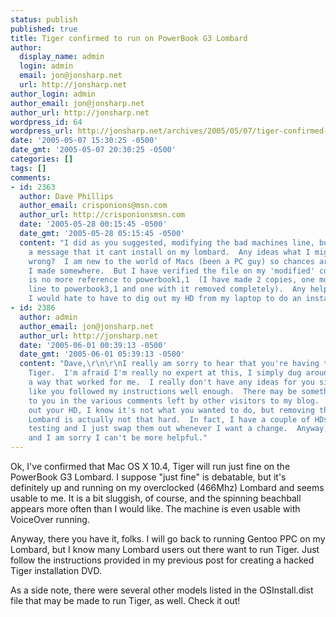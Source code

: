 ```yaml
---
status: publish
published: true
title: Tiger confirmed to run on PowerBook G3 Lombard
author:
  display_name: admin
  login: admin
  email: jon@jonsharp.net
  url: http://jonsharp.net
author_login: admin
author_email: jon@jonsharp.net
author_url: http://jonsharp.net
wordpress_id: 64
wordpress_url: http://jonsharp.net/archives/2005/05/07/tiger-confirmed-to-run-on-powerbook-g3-lombard/
date: '2005-05-07 15:30:25 -0500'
date_gmt: '2005-05-07 20:30:25 -0500'
categories: []
tags: []
comments:
- id: 2363
  author: Dave Phillips
  author_email: crisponions@msn.com
  author_url: http://crisponionsmsn.com
  date: '2005-05-28 00:15:45 -0500'
  date_gmt: '2005-05-28 05:15:45 -0500'
  content: "I did as you suggested, modifying the bad machines line, but I still get
    a message that it cant install on my lombard.  Any ideas what I might be doing
    wrong?  I am new to the world of Macs (been a PC guy) so chances are its a mistake
    I made somewhere.  But I have verified the file on my 'modified' cd and there
    is no more reference to powerbook1,1  (I have made 2 copies, one modifying the
    line to powerbook3,1 and one with it removed completely).  Any help would be appriciated
    I would hate to have to dig out my HD from my laptop to do an install.\r\n\r\nThanks"
- id: 2386
  author: admin
  author_email: jon@jonsharp.net
  author_url: http://jonsharp.net
  date: '2005-06-01 00:39:13 -0500'
  date_gmt: '2005-06-01 05:39:13 -0500'
  content: "Dave,\r\n\r\nI really am sorry to hear that you're having trouble installing
    Tiger.  I'm afraid I'm really no expert at this, I simply dug around and found
    a way that worked for me.  I really don't have any ideas for you since it sounds
    like you followed my instructions well enough.  There may be something useful
    to you in the various comments left by other visitors to my blog.  As for digging
    out your HD, I know it's not what you wanted to do, but removing the HD in the
    Lombard is actually not that hard.  In fact, I have a couple of HDs I use for
    testing and I just swap them out whenever I want a change.  Anyway, best of luck
    and I am sorry I can't be more helpful."
---
```

<p>Ok, I've confirmed that Mac OS X 10.4, Tiger will run just fine on the PowerBook G3 Lombard.  I suppose "just fine" is debatable, but it's definitely up and running on my overclocked (466Mhz) Lombard and seems usable to me.  It is a bit sluggish, of course, and the spinning beachball appears more often than I would like.  The machine is even usable with VoiceOver running.</p>
<p>Anyway, there you have it, folks.  I will go back to running Gentoo PPC on my Lombard, but I know many Lombard users out there want to run Tiger.  Just follow the instructions provided in my previous post for creating a hacked Tiger installation DVD.</p>
<p>As a side note, there were several other models listed in the OSInstall.dist file that may be made to run Tiger, as well.  Check it out!</p>
